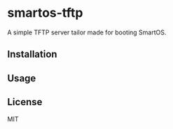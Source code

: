 smartos-tftp
============

A simple TFTP server tailor made for booting SmartOS.

Installation
------------

Usage
-----

License
-------

MIT
